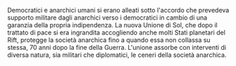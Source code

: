 Democratici e anarchici umani si erano alleati sotto l'accordo che prevedeva supporto militare dagli anarchici verso i democratici in cambio di una garanzia della propria indipendenza. La nuova Unione di Sol, che dopo il trattato di pace si era ingrandita accogliendo anche molti Stati planetari del Rift, protegge la società anarchica fino a quando essa non collassa su stessa, 70 anni dopo la fine della Guerra. L'unione assorbe con interventi di diversa natura, sia militari che diplomatici, le ceneri della società anarchica.
